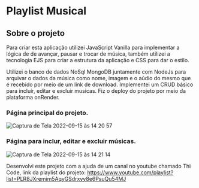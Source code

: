 # Playlist Musical

## Sobre o projeto

Para criar esta aplicação utilizei JavaScript Vanilla para implementar a lógica de de avançar, pausar e trocar de música, também utilizei a tecnologia EJS para criar a estrutura da aplicação e CSS para dar o estilo. 

Utilizei o banco de dados NoSql MongoDB juntamente com NodeJs para arquivar o dados da música como nome, imagem e o aúdio do mesmo que é recebido por meio de um link de download. Implementei um CRUD básico para incluir, editar e excluir musicas. Fiz o deploy do projeto por meio da plataforma onRender.

### **Página principal do projeto.**

![Captura de Tela 2022-09-15 às 14 20 57](https://user-images.githubusercontent.com/101915085/190472589-07e49027-8e8c-459a-b71c-8b451b9038e6.png)

### **Página para inclur, editar e excluir músicas.**

![Captura de Tela 2022-09-15 às 14 21 14](https://user-images.githubusercontent.com/101915085/190472670-45609dad-6e0e-40b4-8033-8f4c24de32b0.png)



Desenvolvi este projeto com a ajuda de um canal no youtube chamado Thi Code, link da playlist do projeto:  https://www.youtube.com/playlist?list=PLR8JXremim5AqyGSdrxyy8e6PsuQu54MJ

